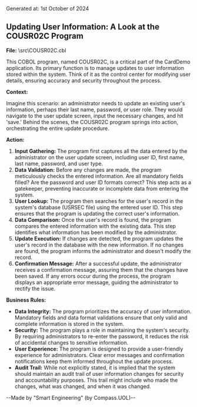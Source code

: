 Generated at: 1st October of 2024

##  Updating User Information: A Look at the COUSR02C Program

**File:**  \src\COUSR02C.cbl

This COBOL program, named COUSR02C, is a critical part of the CardDemo application. Its primary function is to manage updates to user information stored within the system.  Think of it as the control center for modifying user details, ensuring accuracy and security throughout the process.

**Context:**

Imagine this scenario: an administrator needs to update an existing user's information, perhaps their last name, password, or user role.  They would navigate to the user update screen, input the necessary changes, and hit 'save.' Behind the scenes, the COUSR02C program springs into action, orchestrating the entire update procedure.

**Action:**

1. **Input Gathering:** The program first captures all the data entered by the administrator on the user update screen, including user ID, first name, last name, password, and user type.
2. **Data Validation:** Before any changes are made, the program meticulously checks the entered information. Are all mandatory fields filled?  Are the password and user ID formats correct? This step acts as a gatekeeper, preventing inaccurate or incomplete data from entering the system.
3. **User Lookup:** The program then searches for the user's record in the system's database (USRSEC file) using the entered user ID. This step ensures that the program is updating the correct user's information.
4. **Data Comparison:** Once the user's record is found, the program compares the entered information with the existing data.  This step identifies what information has been modified by the administrator.
5. **Update Execution:**  If changes are detected, the program updates the user's record in the database with the new information. If no changes are found, the program informs the administrator and doesn't modify the record.
6. **Confirmation Message:** After a successful update, the administrator receives a confirmation message, assuring them that the changes have been saved. If any errors occur during the process, the program displays an appropriate error message, guiding the administrator to rectify the issue.

**Business Rules:**

* **Data Integrity:** The program prioritizes the accuracy of user information.  Mandatory fields and data format validations ensure that only valid and complete information is stored in the system.
* **Security:**  The program plays a role in maintaining the system's security. By requiring administrators to re-enter the password, it reduces the risk of accidental changes to sensitive information. 
* **User Experience:** The program is designed to provide a user-friendly experience for administrators. Clear error messages and confirmation notifications keep them informed throughout the update process. 
* **Audit Trail:** While not explicitly stated, it is implied that the system should maintain an audit trail of user information changes for security and accountability purposes. This trail might include who made the changes, what was changed, and when it was changed.

--Made by "Smart Engineering" (by Compass.UOL)--